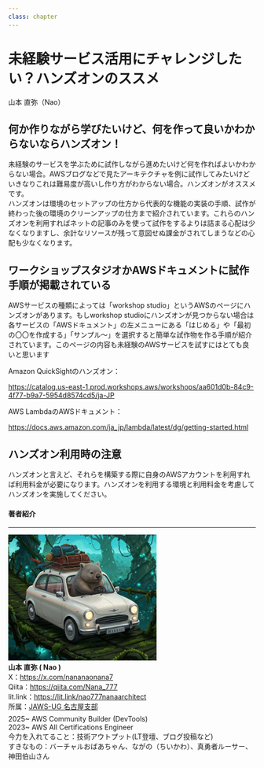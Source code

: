 ```yaml
---
class: chapter
---
```


# 未経験サービス活用にチャレンジしたい？ハンズオンのススメ

<div class="flush-right">
山本 直弥（Nao）
</div>


## 何か作りながら学びたいけど、何を作って良いかわからないならハンズオン！
未経験のサービスを学ぶために試作しながら進めたいけど何を作ればよいかわからない場合。AWSブログなどで見たアーキテクチャを例に試作してみたいけどいきなりこれは難易度が高いし作り方がわからない場合。ハンズオンがオススメです。  
ハンズオンは環境のセットアップの仕方から代表的な機能の実装の手順、試作が終わった後の環境のクリーンアップの仕方まで紹介されています。これらのハンズオンを利用すればネットの記事のみを使って試作をするよりは詰まる心配は少なくなりますし、余計なリソースが残って意図せぬ課金がされてしまうなどの心配も少なくなります。

## ワークショップスタジオかAWSドキュメントに試作手順が掲載されている
AWSサービスの種類によっては「workshop studio」というAWSのページにハンズオンがあります。もしworkshop studioにハンズオンが見つからない場合は各サービスの「AWSドキュメント」の左メニューにある「はじめる」や「最初の〇〇を作成する」「サンプル～」を選択すると簡単な試作物を作る手順が紹介されています。このページの内容も未経験のAWSサービスを試すにはとても良いと思います

Amazon QuickSightのハンズオン：

https://catalog.us-east-1.prod.workshops.aws/workshops/aa601d0b-84c9-4f77-b9a7-5954d8574cd5/ja-JP  

AWS LambdaのAWSドキュメント：

https://docs.aws.amazon.com/ja_jp/lambda/latest/dg/getting-started.html

## ハンズオン利用時の注意
ハンズオンと言えど、それらを構築する際に自身のAWSアカウントを利用すれば利用料金が必要になります。ハンズオンを利用する環境と利用料金を考慮してハンズオンを実施してください。

#### 著者紹介

---

<div class="author-profile">
    <img src="images/naosan.jpg" width="60%">
    <div>
        <div>
            <b>山本 直弥 ( Nao )</b></br> 
            X：<a href="https://x.com/nananaonana7">https://x.com/nananaonana7</a></br> 
            Qiita：<a href="https://qiita.com/Nana_777">https://qiita.com/Nana_777</a></br> 
            lit.link：<a href="https://qiita.com/Nana_777">https://lit.link/nao777nanaarchitect</a></br> 
            所属：<a href="https://jawsug-nagoya.connpass.com/">JAWS-UG 名古屋支部</a>
        </div>
    </div>
</div>
<p style="margin-top: 0.5em; margin-bottom: 2em;">
2025~ AWS Community Builder (DevTools)<br>
2023~ AWS All Certifications Engineer<br>
今力を入れてること：技術アウトプット(LT登壇、ブログ投稿など) <br> 
すきなもの：バーチャルおばあちゃん、ながの（ちいかわ）、真勇者ルーサー、神田伯山さん<br>
</p>